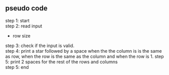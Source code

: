 ## pseudo code  
step 1: start  
step 2: read input  
- row size 

step 3: check if the input is valid.  
step 4: print a star followed by a space when the the column is is the same as row, when the row is the same as the column and when the row is 1. 
step 5: print 2 spaces for the rest of the rows and columns   
step 5: end  